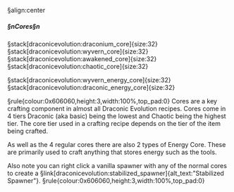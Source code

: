 §align:center
##### §nCores§n

§stack[draconicevolution:draconium_core]{size:32} §stack[draconicevolution:wyvern_core]{size:32} §stack[draconicevolution:awakened_core]{size:32} §stack[draconicevolution:chaotic_core]{size:32}

§stack[draconicevolution:wyvern_energy_core]{size:32} §stack[draconicevolution:draconic_energy_core]{size:32}

§rule{colour:0x606060,height:3,width:100%,top_pad:0}
Cores are a key crafting component in almost all Draconic Evolution recipes.
Cores come in 4 tiers Draconic (aka basic) being the lowest and Chaotic being the highest tier. The core tier used in a crafting recipe depends on the tier of the item being crafted.

As well as the 4 regular cores there are also 2 types of Energy Core. These are primarily used to craft anything that stores energy such as the tools.

Also note you can right click a vanilla spawner with any of the normal cores to create a §link[draconicevolution:stabilized_spawner]{alt_text:"Stabilized Spawner"}.
§rule{colour:0x606060,height:3,width:100%,top_pad:0}